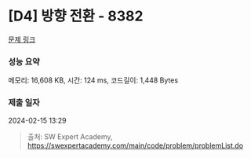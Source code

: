 # [D4] 방향 전환 - 8382 

[문제 링크](https://swexpertacademy.com/main/code/problem/problemDetail.do?contestProbId=AWyNQrCahHcDFAVP) 

### 성능 요약

메모리: 16,608 KB, 시간: 124 ms, 코드길이: 1,448 Bytes

### 제출 일자

2024-02-15 13:29



> 출처: SW Expert Academy, https://swexpertacademy.com/main/code/problem/problemList.do